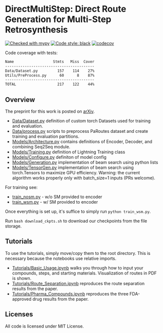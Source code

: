 # DirectMultiStep: Direct Route Generation for Multi-Step Retrosynthesis

[![Checked with mypy](https://www.mypy-lang.org/static/mypy_badge.svg)](https://mypy-lang.org/)
[![Code style: black](https://img.shields.io/badge/code%20style-black-000000.svg)](https://github.com/psf/black)
[![codecov](https://codecov.io/gh/batistagroup/DirectMultiStep/graph/badge.svg?token=2G1x86tsjc)](https://codecov.io/gh/batistagroup/DirectMultiStep)

Code coverage with tests:

```bash
Name                  Stmts   Miss  Cover
-----------------------------------------
Data/Dataset.py         157    114    27%
Utils/PreProcess.py      60      8    87%
-----------------------------------------
TOTAL                   217    122    44%
```

## Overview

The preprint for this work is posted on [arXiv](https://arxiv.org/abs/2405.13983).

- [Data/Dataset.py](/Data/Dataset.py) definition of custom torch Datasets used for training and evaluation.
- [Data/process.py](/Data/process.py) scripts to preprocess PaRoutes dataset and create training and evaluation partitions.
- [Models/Architecture.py](/Models/Architecture.py) contains definitions of Encoder, Decoder, and combining Seq2Seq module.
- [Models/Training.py](/Models/Training.py) definition of Lightning Training class
- [Models/Configure.py](/Models/Configure.py) definiton of model config
- [Models/Generation.py](/Models/Generation.py) implementation of beam search using python lists
- [Models/TensorGen.py](/Models/TensorGen.py) implementation of beam search using torch.Tensors to maximize GPU efficiency. Warning: the current algorithm works properly only with batch_size=1 inputs (PRs welcome).

For training see:

- [train_nosm.py](/train_nosm.py) - w/o SM provided to encoder
- [train_wsm.py](/train_wsm.py) - w/ SM provided to encoder

Once everything is set up, it's suffice to simply run `python train_wsm.py`.

Run `bash download_ckpts.sh` to download our checkpoints from the file storage.

## Tutorials

To use the tutorials, simply move/copy them to the root directory. This is necessary because the notebooks use relative imports.

- [Tutorials/Basic_Usage.ipynb](/Tutorials/Basic_Usage.ipynb) walks you through how to input your compounds, steps, and starting materials. Visualization of routes in PDF is shown. 
- [Tutorials/Route_Separation.ipynb](/Tutorials/Route_Separation.ipynb) reproduces the route separation results from the paper.
- [Tutorials/Pharma_Compounds.ipynb](/Tutorials/Pharma_Compounds.ipynb) reproduces the three FDA-approved drug results from the paper.

## Licenses

All code is licensed under MIT License.
